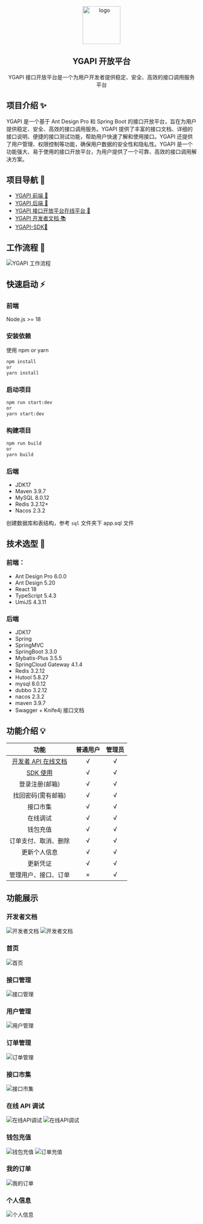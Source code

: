 <div align="center">
  <img data-type="dingtalk" src="https://cdn.jsdelivr.net/gh/ye-guo/Images/images/ygIcon512.png" width="100" alt="logo"/>
  <h2>YGAPI 开放平台</h2>
  <p>YGAPI 接口开放平台是一个为用户开发者提供稳定、安全、高效的接口调用服务平台</p>
</div>

## 项目介绍 ✨

YGAPI 是一个基于 Ant Design Pro 和 Spring Boot 的接口开放平台，旨在为用户提供稳定、安全、高效的接口调用服务。YGAPI 提供了丰富的接口文档、详细的接口说明、便捷的接口测试功能，帮助用户快速了解和使用接口。YGAPI 还提供了用户管理、权限控制等功能，确保用户数据的安全性和隐私性。YGAPI 是一个功能强大、易于使用的接口开放平台，为用户提供了一个可靠、高效的接口调用解决方案。

## 项目导航 📌

- [YGAPI 前端 🔗 ](https://github.com/ye-guo/yeguo-api-frontend)
- [YGAPI 后端 🔗 ](https://github.com/ye-guo/yeguo-api-backend)
- [YGAPI 接口开放平台在线平台 🔗 ](https://api.yeguo.icu)
- [YGAPI 开发者文档 📚](https://apidocs.yeguo.icu)
- [YGAPI-SDK🧰](https://apidocs.yeguo.icu/guide/getting-started#%E5%BF%AB%E9%80%9F%E5%BC%80%E5%A7%8B)

## 工作流程 🔄

![YGAPI 工作流程](https://cdn.jsdelivr.net/gh/ye-guo/Images/images/api%E9%A1%B9%E7%9B%AE%E6%B5%81%E7%A8%8B%E5%9B%BE.jpg)

## 快速启动 ⚡

### 前端

Node.js >= 18

### 安装依赖

使用 npm or yarn

```bash
npm install
or
yarn install
```

### 启动项目

```bash
npm run start:dev
or
yarn start:dev
```

### 构建项目

```bash
npm run build
or
yarn build
```

### 后端

- JDK17
- Maven 3.9.7
- MySQL 8.0.12
- Redis 3.2.12+
- Nacos 2.3.2

创建数据库和表结构，参考 `sql` 文件夹下 app.sql 文件

## 技术选型 🧩

### 前端：

- Ant Design Pro 6.0.0
- Ant Design 5.20
- React 18
- TypeScript 5.4.3
- UmiJS 4.3.11

### 后端

- JDK17
- Spring
- SpringMVC
- SpringBoot 3.3.0
- Mybatis-Plus 3.5.5
- SpringCloud Gateway 4.1.4
- Redis 3.2.12
- Hutool 5.8.27
- mysql 8.0.12
- dubbo 3.2.12
- nacos 2.3.2
- maven 3.9.7
- Swagger + Knife4j 接口文档

## 功能介绍 💡

|                            功能                             | 普通用户 | 管理员 |
| :---------------------------------------------------------: | :------: | :----: |
|      [开发者 API 在线文档](https://apidocs.yeguo.icu)       |    √     |   √    |
| [SDK 使用](https://apidocs.yeguo.icu/guide/getting-started) |    √     |   √    |
|                       登录注册(邮箱)                        |    √     |   √    |
|                     找回密码(需有邮箱)                      |    √     |   √    |
|                          接口市集                           |    √     |   √    |
|                          在线调试                           |    √     |   √    |
|                          钱包充值                           |    √     |   √    |
|                    订单支付、取消、删除                     |    √     |   √    |
|                        更新个人信息                         |    √     |   √    |
|                          更新凭证                           |    √     |   √    |
|                    管理用户、接口、订单                     |    ×     |   √    |

## 功能展示

### 开发者文档

![开发者文档](https://cdn.jsdelivr.net/gh/ye-guo/Images/images/image-20240806093834756.png) ![开发者文档](https://cdn.jsdelivr.net/gh/ye-guo/Images/images/image-20240806094127748.png)

### 首页

![首页](https://cdn.jsdelivr.net/gh/ye-guo/Images/images/image-20240806093020891.png)

### 接口管理

![接口管理](https://cdn.jsdelivr.net/gh/ye-guo/Images/images/image-20240806093229796.png)

### 用户管理

![用户管理](https://cdn.jsdelivr.net/gh/ye-guo/Images/images/image-20240806093438601.png)

### 订单管理

![订单管理](https://cdn.jsdelivr.net/gh/ye-guo/Images/images/image-20240806093511968.png)

### 接口市集

![接口市集](https://cdn.jsdelivr.net/gh/ye-guo/Images/images/image-20240806093543196.png)

### 在线 API 调试

![在线API调试](https://cdn.jsdelivr.net/gh/ye-guo/Images/images/image-20240806094256719.png) ![在线API调试](https://cdn.jsdelivr.net/gh/ye-guo/Images/images/image-20240806094346032.png)

### 钱包充值

![钱包充值](https://cdn.jsdelivr.net/gh/ye-guo/Images/images/image-20240806094434489.png) ![订单充值](https://cdn.jsdelivr.net/gh/ye-guo/Images/images/image-20240806094534609.png)

### 我的订单

![我的订单](https://cdn.jsdelivr.net/gh/ye-guo/Images/images/image-20240806094614152.png)

### 个人信息

![个人信息](https://cdn.jsdelivr.net/gh/ye-guo/Images/images/image-20240806094725168.png)
